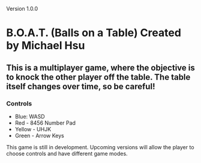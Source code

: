 <p>Version 1.0.0</p>
<h1>B.O.A.T. (Balls on a Table) Created by Michael Hsu</h1>
<h2>This is a multiplayer game, where the objective is to knock the other player off the table. The table itself changes over time, so be careful!</h2>
<h3>Controls</h3>
<ul>
	<li>Blue: WASD</li>
	<li>Red - 8456 Number Pad</li>
	<li>Yellow - UHJK</li>
	<li>Green - Arrow Keys</li>
</ul>
<p>This game is still in development. Upcoming versions will allow the player to choose controls and have different game modes. </p>

<style>
.p {
font-color: blue;
}
</style>
